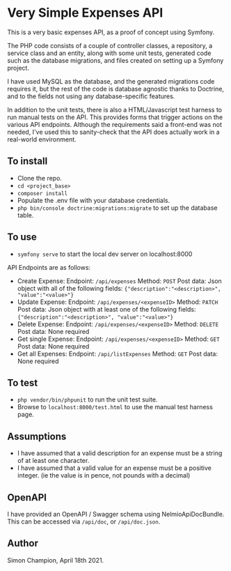 # Very Simple Expenses API

This is a very basic expenses API, as a proof of concept using Symfony.

The PHP code consists of a couple of controller classes, a repository, a service class and an entity, along with some unit tests, generated code such as the database migrations, and files created on setting up a Symfony project.

I have used MySQL as the database, and the generated migrations code requires it, but the rest of the code is database agnostic thanks to Doctrine, and to the fields not using any database-specific features.

In addition to the unit tests, there is also a HTML/Javascript test harness to run manual tests on the API. This provides forms that trigger actions on the various API endpoints. Although the requirements said a front-end was not needed, I've used this to sanity-check that the API does actually work in a real-world environment.


## To install

* Clone the repo.
* `cd <project_base>`
* `composer install`
* Populate the .env file with your database credentials.
* `php bin/console doctrine:migrations:migrate` to set up the database table.


## To use

* `symfony serve` to start the local dev server on localhost:8000

API Endpoints are as follows:

* Create Expense:
    Endpoint: `/api/expenses`
    Method: `POST`
    Post data: Json object with all of the following fields: `{"description":"<description>", "value":"<value>"}`
* Update Expense:
    Endpoint: `/api/expenses/<expenseID>`
    Method: `PATCH`
    Post data: Json object with at least one of the following fields: `{"description":"<description>", "value":"<value>"}`
* Delete Expense:
    Endpoint: `/api/expenses/<expenseID>`
    Method: `DELETE`
    Post data: None required
* Get single Expense:
    Endpoint: `/api/expenses/<expenseID>`
    Method: `GET`
    Post data: None required
* Get all Expenses:
    Endpoint: `/api/listExpenses`
    Method: `GET`
    Post data: None required


## To test

* `php vendor/bin/phpunit` to run the unit test suite.
* Browse to `localhost:8000/test.html` to use the manual test harness page.


## Assumptions

* I have assumed that a valid description for an expense must be a string of at least one character.
* I have assumed that a valid value for an expense must be a positive integer. (ie the value is in pence, not pounds with a decimal)


## OpenAPI

I have provided an OpenAPI / Swagger schema using NelmioApiDocBundle. This can be accessed via `/api/doc`, or `/api/doc.json`.


## Author

Simon Champion, April 18th 2021.

